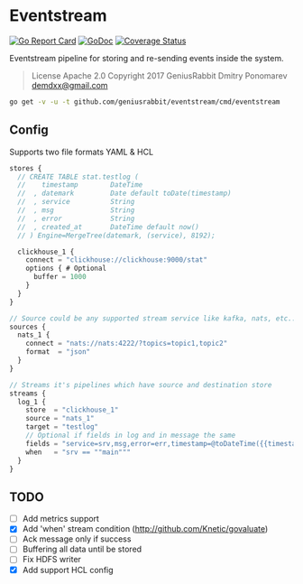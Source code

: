 # Eventstream

[![Go Report Card](https://goreportcard.com/badge/github.com/geniusrabbit/eventstream)](https://goreportcard.com/report/github.com/geniusrabbit/eventstream)
[![GoDoc](https://godoc.org/github.com/geniusrabbit/eventstream?status.svg)](https://godoc.org/github.com/geniusrabbit/eventstream)
[![Coverage Status](https://coveralls.io/repos/github/geniusrabbit/eventstream/badge.svg)](https://coveralls.io/github/geniusrabbit/eventstream)

Eventstream pipeline for storing and re-sending events inside the system.

> License Apache 2.0
> Copyright 2017 GeniusRabbit Dmitry Ponomarev <demdxx@gmail.com>

```sh
go get -v -u -t github.com/geniusrabbit/eventstream/cmd/eventstream
```

## Config

Supports two file formats YAML & HCL

```js
stores {
  // CREATE TABLE stat.testlog (
  //    timestamp        DateTime
  //  , datemark         Date default toDate(timestamp)
  //  , service          String
  //  , msg              String
  //  , error            String
  //  , created_at       DateTime default now()
  // ) Engine=MergeTree(datemark, (service), 8192);

  clickhouse_1 {
    connect = "clickhouse://clickhouse:9000/stat"
    options { # Optional
      buffer = 1000
    }
  }
}

// Source could be any supported stream service like kafka, nats, etc...
sources {
  nats_1 {
    connect = "nats://nats:4222/?topics=topic1,topic2"
    format  = "json"
  }
}

// Streams it's pipelines which have source and destination store
streams {
  log_1 {
    store  = "clickhouse_1"
    source = "nats_1"
    target = "testlog"
    // Optional if fields in log and in message the same
    fields = "service=srv,msg,error=err,timestamp=@toDateTime({{timestamp:date}})"
    when   = "srv == ""main"""
  }
}
```

## TODO

 - [ ] Add metrics support
 - [x] Add 'when' stream condition (http://github.com/Knetic/govaluate)
 - [ ] Ack message only if success
 - [ ] Buffering all data until be stored
 - [ ] Fix HDFS writer
 - [x] Add support HCL config
